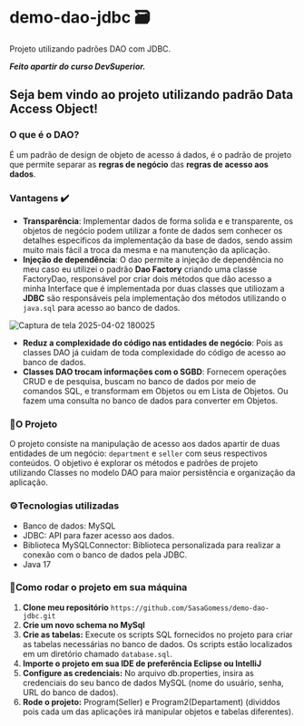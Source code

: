 # demo-dao-jdbc 🗃️
Projeto utilizando padrões DAO com JDBC.

***Feito apartir do curso DevSuperior.***

<h2>Seja bem vindo ao projeto utilizando padrão Data Access Object!</h2>

### O que é o DAO?
É um padrão de design de objeto de acesso á dados, é o padrão de projeto que permite separar as **regras de negócio** das **regras de acesso aos dados**.

### Vantagens ✔️ 

* **Transparência**: Implementar dados de forma solida e e transparente, os objetos de negócio podem utilizar a fonte de dados sem conhecer os detalhes especificos da implementação da base de dados, sendo assim muito mais fácil a troca da mesma e na manutenção da aplicação.
* **Injeção de dependência**: O dao permite a injeção de dependência no meu caso eu utilizei o padrão **Dao Factory** criando uma classe FactoryDao, responsável por criar dois métodos que dão acesso a minha Interface que é implementada por duas classes que utiliozam a **JDBC** são responsáveis pela implementação dos métodos utilizando o ````java.sql```` para acesso ao banco de dados.
  
 ![Captura de tela 2025-04-02 180025](https://github.com/user-attachments/assets/7721cff3-21f5-4fb8-afbf-129334887142)
* **Reduz a complexidade do código nas entidades de negócio**: Pois as classes DAO já cuidam de toda complexidade do código de acesso ao banco de dados.
* **Classes DAO trocam informações com o SGBD**: Fornecem operações CRUD e de pesquisa, buscam no banco de dados por meio de comandos SQL, e transformam em Objetos ou em Lista de Objetos. Ou fazem uma consulta no banco de dados para converter em Objetos.

### 🔄O Projeto 
O projeto consiste na manipulação de acesso aos dados apartir de duas entidades de um negócio: ````department```` e ````seller```` com seus respectivos conteúdos. O objetivo é explorar os métodos e padrões de projeto utilizando Classes no modelo DAO para maior persistência e organização da aplicação.  

### ⚙️Tecnologias utilizadas 
* Banco de dados: MySQL
* JDBC: API para fazer acesso aos dados.
* Biblioteca MySQLConnector: Biblioteca personalizada para realizar a conexão com o banco de dados pela JDBC.
* Java 17
  
### 🔵Como rodar o projeto em sua máquina
1. **Clone meu repositório** ````https://github.com/SasaGomess/demo-dao-jdbc.git````
2. **Crie um novo schema no MySql**
3. **Crie as tabelas:** Execute os scripts SQL fornecidos no projeto para criar as tabelas necessárias no banco de dados. Os scripts estão localizados em um diretório chamado ````database.sql````.
4. **Importe o projeto em sua IDE de preferência Eclipse ou IntelliJ**   
5. **Configure as credenciais:** No arquivo db.properties, insira as credenciais do seu banco de dados MySQL (nome do usuário, senha, URL do banco de dados).
6. **Rode o projeto:** Program(Seller) e Program2(Departament) (dividdos pois cada um das aplicações irá manipular objetos e tabelas diferentes).
   


